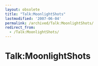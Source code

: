 ```yaml
---
layout: obsolete
title: "Talk:MoonlightShots"
lastmodified: '2007-06-04'
permalink: /archived/Talk:MoonlightShots/
redirect_from:
  - /Talk:MoonlightShots/
---
```


Talk:MoonlightShots
===================



